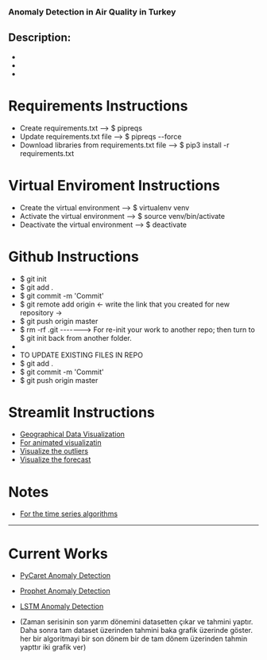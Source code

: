 ### Anomaly Detection in Air Quality in Turkey

## Description: 
- 
- 
- 

# Requirements Instructions
- Create requirements.txt --> $ pipreqs
- Update requirements.txt file --> $ pipreqs --force
- Download libraries from requirements.txt file --> $ pip3 install -r requirements.txt

# Virtual Enviroment Instructions
- Create the virtual environment --> $ virtualenv venv
- Activate the virtual environment --> $ source venv/bin/activate
- Deactivate the virtual environment --> $ deactivate

# Github Instructions 
- $ git init
- $ git add .
- $ git commit -m 'Commit'
- $ git remote add origin <- write the link that you created for new repository ->
- $ git push origin master
- $ rm -rf .git -------> For re-init your work to another repo; then turn to $ git init back from another folder.
- 
- TO UPDATE EXISTING FILES IN REPO
- $ git add .
- $ git commit -m 'Commit'
- $ git push origin master

# Streamlit Instructions
- [Geographical Data Visualization](https://www.youtube.com/watch?v=PuJ_JUkahXQ)
- [For animated visualizatin](https://www.youtube.com/watch?v=VZ_tS4F6P2A)
- [Visualize the outliers](https://www.youtube.com/watch?v=1NXryMoU7Ho)
- [Visualize the forecast](https://www.youtube.com/watch?v=gX6nZ7IINu8)

# Notes
- [For the time series algorithms](https://www.youtube.com/watch?v=7MhZ2DDg89Y)

******************************************************************************************************************************************************  
# Current Works
- [PyCaret Anomaly Detection](https://towardsdatascience.com/time-series-anomaly-detection-with-pycaret-706a6e2b2427)

- [Prophet Anomaly Detection](https://www.analyticsvidhya.com/blog/2021/12/anomaly-detection-model-using-facebook-prophet/)

- [LSTM Anomaly Detection](https://towardsdatascience.com/time-series-of-price-anomaly-detection-with-lstm-11a12ba4f6d9)



- (Zaman serisinin son yarım dönemini datasetten çıkar ve tahmini yaptır. Daha sonra tam dataset üzerinden tahmini baka grafik üzerinde göster. her bir algoritmayi bir son dönem bir de tam dönem üzerinden tahmin yapttır iki grafik ver)